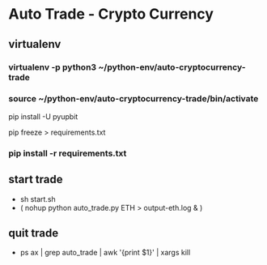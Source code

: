 # Auto Trade - Crypto Currency

## virtualenv

### virtualenv -p python3 ~/python-env/auto-cryptocurrency-trade

### source ~/python-env/auto-cryptocurrency-trade/bin/activate

pip install -U pyupbit

pip freeze > requirements.txt

### pip install -r requirements.txt

## start trade

- sh start.sh
- ( nohup python auto_trade.py ETH > output-eth.log & )

## quit trade

- ps ax | grep auto_trade | awk '{print $1}' | xargs kill

